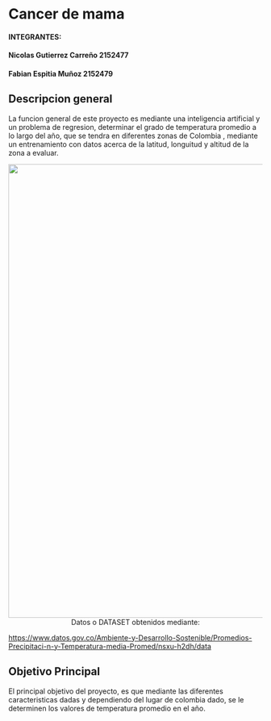   # Cancer de mama

#### INTEGRANTES:
#### Nicolas Gutierrez Carreño 2152477
#### Fabian Espitia Muñoz 2152479


## Descripcion general
La funcion general de este proyecto es mediante una inteligencia artificial y un problema de regresion, determinar el grado de temperatura promedio a lo largo del año, que se tendra en  diferentes zonas de Colombia , mediante un entrenamiento con datos acerca de la latitud, longuitud y altitud de la zona a evaluar.

<p align="center"><img src="http://blogs.lainformacion.com/futuretech/files/2010/10/mama3.jpg" style="width:900px; /> </p>



#### Datos o DATASET obtenidos mediante:
https://www.datos.gov.co/Ambiente-y-Desarrollo-Sostenible/Promedios-Precipitaci-n-y-Temperatura-media-Promed/nsxu-h2dh/data


## Objetivo Principal

El principal objetivo del proyecto, es que  mediante las diferentes caracteristicas dadas y dependiendo del lugar de colombia dado, se le determinen los valores de temperatura promedio en el año.
